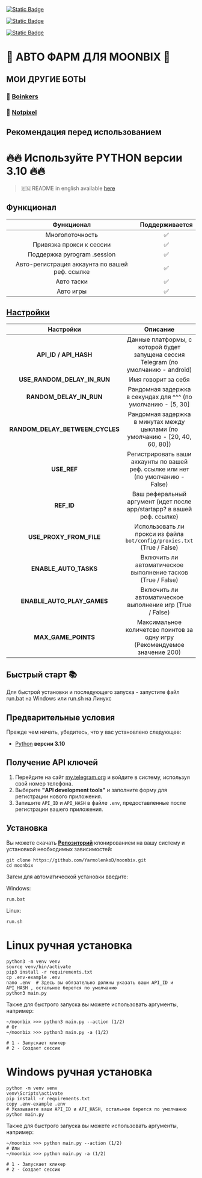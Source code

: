 [![Static Badge](https://img.shields.io/badge/Telegram-Channel-Link?style=for-the-badge&logo=Telegram&logoColor=white&logoSize=auto&color=blue)](https://t.me/hidden_coding)

[![Static Badge](https://img.shields.io/badge/Telegram-Chat-yes?style=for-the-badge&logo=Telegram&logoColor=white&logoSize=auto&color=blue)](https://t.me/hidden_codding_chat)

[![Static Badge](https://img.shields.io/badge/Telegram-Bot%20Link-Link?style=for-the-badge&logo=Telegram&logoColor=white&logoSize=auto&color=blue)](https://t.me/Binance_Moonbix_bot/start?startApp=ref_355876562&startapp=ref_355876562&utm_medium=web_share_copy)

# 🚀 АВТО ФАРМ ДЛЯ MOONBIX 🚀

## МОИ ДРУГИЕ БОТЫ

### 💩 [Boinkers](https://github.com/YarmolenkoD/boinkers)
### 🎨 [Notpixel](https://github.com/YarmolenkoD/notpixel)

## Рекомендация перед использованием

# 🔥🔥 Используйте PYTHON версии 3.10 🔥🔥

> 🇪🇳 README in english available [here](README-EN)

## Функционал  
|                   Функционал                   | Поддерживается |
|:----------------------------------------------:|:--------------:|
|                Многопоточность                 |       ✅        | 
|            Привязка прокси к сессии            |       ✅        | 
|          Поддержка pyrogram .session           |       ✅        |
| Авто-регистрация аккаунта по вашей реф. ссылке |       ✅        |
|                   Авто таски                   |       ✅        |
|                   Авто игры                    |       ✅        |


## [Настройки](https://github.com/YarmolenkoD/moonbix/blob/main/.env-example/)
|            Настройки            |                                      Описание                                       |
|:-------------------------------:|:-----------------------------------------------------------------------------------:|
|      **API_ID / API_HASH**      | Данные платформы, с которой будет запущена сессия Telegram (по умолчанию - android) |
|   **USE_RANDOM_DELAY_IN_RUN**   |                                 Имя говорит за себя                                 |
|     **RANDOM_DELAY_IN_RUN**     |            Рандомная задержка в секундах для ^^^ (по умолчанию - [5, 30]            |
| **RANDOM_DELAY_BETWEEN_CYCLES** |    Рандомная задержка в минутах между цыклами (по умолчанию - [20, 40, 60, 80])     |
|           **USE_REF**           |  Регистрировать ваши аккаунты по вашей реф. ссылке или нет (по умолчанию - False)   |
|           **REF_ID**            |       Ваш реферальный аргумент (идет после app/startapp? в вашей реф. ссылке)       |
|     **USE_PROXY_FROM_FILE**     |       Использовать ли прокси из файла `bot/config/proxies.txt` (True / False)       |
|      **ENABLE_AUTO_TASKS**      |             Включить ли автоматическое выполнение тасков (True / False)             |
|   **ENABLE_AUTO_PLAY_GAMES**    |              Включить ли автоматическое выполнение игр (True / False)               |
|       **MAX_GAME_POINTS**       |      Максимальное количетсво поинтов за одну игру (Рекомендуемое значение 200)      |

## Быстрый старт 📚

Для быстрой установки и последующего запуска - запустите файл run.bat на Windows или run.sh на Линукс

## Предварительные условия
Прежде чем начать, убедитесь, что у вас установлено следующее:
- [Python](https://www.python.org/downloads/) **версии 3.10**

## Получение API ключей
1. Перейдите на сайт [my.telegram.org](https://my.telegram.org) и войдите в систему, используя свой номер телефона.
2. Выберите **"API development tools"** и заполните форму для регистрации нового приложения.
3. Запишите `API_ID` и `API_HASH` в файле `.env`, предоставленные после регистрации вашего приложения.

## Установка
Вы можете скачать [**Репозиторий**](https://github.com/YarmolenkoD/moonbix) клонированием на вашу систему и установкой необходимых зависимостей:
```shell
git clone https://github.com/YarmolenkoD/moonbix.git
cd moonbix
```

Затем для автоматической установки введите:

Windows:
```shell
run.bat
```

Linux:
```shell
run.sh
```

# Linux ручная установка
```shell
python3 -m venv venv
source venv/bin/activate
pip3 install -r requirements.txt
cp .env-example .env
nano .env  # Здесь вы обязательно должны указать ваши API_ID и API_HASH , остальное берется по умолчанию
python3 main.py
```

Также для быстрого запуска вы можете использовать аргументы, например:
```shell
~/moonbix >>> python3 main.py --action (1/2)
# Or
~/moonbix >>> python3 main.py -a (1/2)

# 1 - Запускает кликер
# 2 - Создает сессию
```


# Windows ручная установка
```shell
python -m venv venv
venv\Scripts\activate
pip install -r requirements.txt
copy .env-example .env
# Указываете ваши API_ID и API_HASH, остальное берется по умолчанию
python main.py
```

Также для быстрого запуска вы можете использовать аргументы, например:
```shell
~/moonbix >>> python main.py --action (1/2)
# Или
~/moonbix >>> python main.py -a (1/2)

# 1 - Запускает кликер
# 2 - Создает сессию
```
